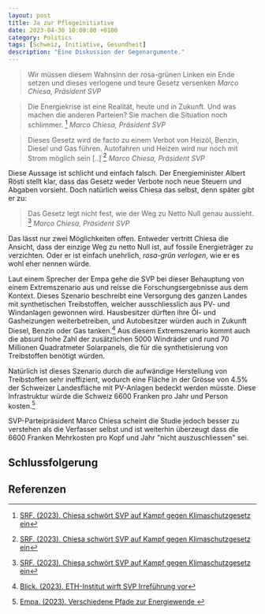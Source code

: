 ```yaml
---
layout: post
title: Ja zur Pflegeinitiative
date: 2023-04-30 10:00:00 +0100
category: Politics
tags: [Schweiz, Initiative, Gesundheit]
description: "Eine Diskussion der Gegenargumente."
---
```


> Wir müssen diesem Wahnsinn der rosa-grünen Linken ein Ende setzen und dieses verlogene und teure Gesetz versenken
*Marco Chiesa, Präsident SVP*

> Die Energiekrise ist eine Realität, heute und in Zukunft. Und was machen die anderen Parteien? Sie machen die Situation noch schlimmer. [^3]
*Marco Chiesa, Präsident SVP*

> Dieses Gesetz wird de facto zu einem Verbot von Heizöl, Benzin, Diesel und Gas führen. Autofahren und Heizen wird nur noch mit Strom möglich sein [..] [^3]
*Marco Chiesa, Präsident SVP*

Diese Aussage ist schlicht und einfach falsch. Der Energieminister Albert Rösti stellt klar, dass das Gesetz weder Verbote noch neue Steuern und Abgaben vorsieht. Doch natürlich weiss Chiesa das selbst, denn später gibt er zu:

> Das Gesetz legt nicht fest, wie der Weg zu Netto Null genau aussieht. [^3]
*Marco Chiesa, Präsident SVP*

Das lässt nur zwei Möglichkeiten offen. Entweder vertritt Chiesa die Ansicht, dass der einzige Weg zu netto Null ist, auf fossile Energieträger zu verzichten. Oder er ist einfach unehrlich, *rosa-grün verlogen*, wie er es wohl eher nennen würde. 

Laut einem Sprecher der Empa gehe die SVP bei dieser Behauptung von einem Extremszenario aus und reisse die Forschungsergebnisse aus dem Kontext. Dieses Szenario beschreibt eine Versorgung des ganzen Landes mit synthetischen Treibstoffen, welcher ausschliesslich aus PV- und Windanlagen gewonnen wird. Hausbesitzer dürften ihre Öl- und Gasheizungen weiterbetreiben, und Autobesitzer würden auch in Zukunft Diesel, Benzin oder Gas tanken.[^2] Aus diesem Extremszenario kommt auch die absurd hohe Zahl der zusätzlichen 5000 Windräder und rund 70 Millionen Quadratmeter Solarpanels, die für die synthetisierung von Treibstoffen benötigt würden.

Natürlich ist dieses Szenario durch die aufwändige Herstellung von Treibstoffen sehr ineffizient, wodurch eine Fläche in der Grösse von 4.5% der Schweizer Landesfläche mit PV-Anlagen bedeckt werden müsste. Diese Infrastruktur würde die Schweiz 6600 Franken pro Jahr und Person kosten.[^1]

SVP-Parteipräsident Marco Chiesa scheint die Studie jedoch besser zu verstehen als die Verfasser selbst und ist weiterhin überzeugt dass die 6600 Franken Mehrkosten pro Kopf und Jahr "nicht auszuschliessen" sei. 


## Schlussfolgerung


## Referenzen

[^1]: [Empa. (2023). Verschiedene Pfade zur Energiewende ](https://www.empa.ch/web/s604/lmer-co2-neutral-switzerland)

[^2]: [Blick. (2023). ETH-Institut wirft SVP Irreführung vor](https://www.blick.ch/politik/abstimmungskampf-ums-klimaschutz-gesetz-eth-institut-wirft-svp-irrefuehrung-vor-id18516440.html)

[^3]: [SRF. (2023). Chiesa schwört SVP auf Kampf gegen Klimaschutzgesetz ein](https://www.srf.ch/news/schweiz/svp-delegiertenversammlung-chiesa-schwoert-svp-auf-kampf-gegen-klimaschutzgesetz-ein)